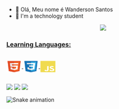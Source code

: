 - 👋 Olá, Meu nome é Wanderson Santos
- 📖 I'm a technology student

<div align="center">
  <a href="https://github.com/santowanderson">
  <img height="48%" src="https://github-readme-stats.vercel.app/api?username=santowanderson&show_icons=true&theme=dark&include_all_commits=true&count_private=true"/>
  </div>
  
  ### Learning Languages:
  
  <div style="display: inline_block"><br>
   <img align="center" alt="Wanderson-HTML" height="30" width="40" src="https://raw.githubusercontent.com/devicons/devicon/master/icons/html5/html5-original.svg">
   <img align="center" alt="Wanderson-CSS" height="30" width="40" src="https://raw.githubusercontent.com/devicons/devicon/master/icons/css3/css3-original.svg">
  <img align="center" alt="Wanderson-Js" height="30" width="40" src="https://raw.githubusercontent.com/devicons/devicon/master/icons/javascript/javascript-plain.svg">
  </div>
    
  ##
  
  <div> 
  	   <a href = "mailto:wandersonsantos21@gmail.com"><img src="https://img.shields.io/badge/-Gmail-%23333?style=for-the-badge&logo=gmail&logoColor=white" target="_blank"></a>
  <a href="https://linkedin.com/in/wanderson-santos-pereira-965b9721a" target="_blank"><img src="https://img.shields.io/badge/-LinkedIn-%230077B5?style=for-the-badge&logo=linkedin&logoColor=white" target="_blank"></a> 
    <a href="https://api.whatsapp.com/send?phone=5511988608298" target="_blank"><img src="https://img.shields.io/badge/WhatsApp-25D366?style=for-the-badge&logo=whatsapp&logoColor=white" target="_blank"></a> 
 
</div>
  
  ![Snake animation](https://github.com/santowanderson/santowanderson/blob/output/github-contribution-grid-snake.svg)
